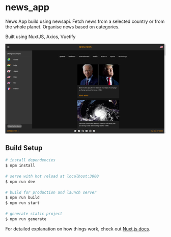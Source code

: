 # news_app

News App build using newsapi.
Fetch news from a selected country or from the whole planet.
Organise news based on categories.

Built using NuxtJS, Axios, Vuetify

![USA SS](https://github.com/NandeeshG/News-App/blob/main/screenshots/ss_usa.png?raw=true)

## Build Setup

```bash
# install dependencies
$ npm install

# serve with hot reload at localhost:3000
$ npm run dev

# build for production and launch server
$ npm run build
$ npm run start

# generate static project
$ npm run generate
```

For detailed explanation on how things work, check out [Nuxt.js docs](https://nuxtjs.org).
